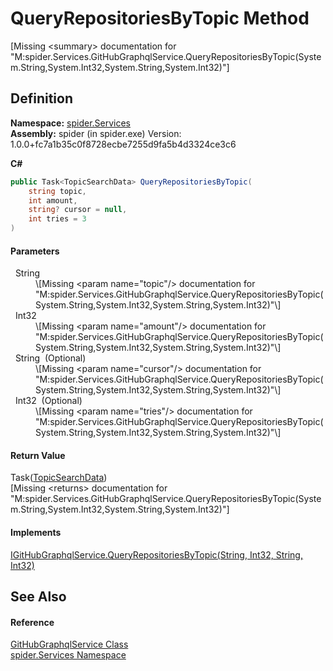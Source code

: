 # QueryRepositoriesByTopic Method


\[Missing &lt;summary&gt; documentation for "M:spider.Services.GitHubGraphqlService.QueryRepositoriesByTopic(System.String,System.Int32,System.String,System.Int32)"\]



## Definition
**Namespace:** <a href="c6df77e0-28de-d4ed-9b46-1241a40828db">spider.Services</a>  
**Assembly:** spider (in spider.exe) Version: 1.0.0+fc7a1b35c0f8728ecbe7255d9fa5b4d3324ce3c6

**C#**
``` C#
public Task<TopicSearchData> QueryRepositoriesByTopic(
	string topic,
	int amount,
	string? cursor = null,
	int tries = 3
)
```



#### Parameters
<dl><dt>  String</dt><dd>\[Missing &lt;param name="topic"/&gt; documentation for "M:spider.Services.GitHubGraphqlService.QueryRepositoriesByTopic(System.String,System.Int32,System.String,System.Int32)"\]</dd><dt>  Int32</dt><dd>\[Missing &lt;param name="amount"/&gt; documentation for "M:spider.Services.GitHubGraphqlService.QueryRepositoriesByTopic(System.String,System.Int32,System.String,System.Int32)"\]</dd><dt>  String  (Optional)</dt><dd>\[Missing &lt;param name="cursor"/&gt; documentation for "M:spider.Services.GitHubGraphqlService.QueryRepositoriesByTopic(System.String,System.Int32,System.String,System.Int32)"\]</dd><dt>  Int32  (Optional)</dt><dd>\[Missing &lt;param name="tries"/&gt; documentation for "M:spider.Services.GitHubGraphqlService.QueryRepositoriesByTopic(System.String,System.Int32,System.String,System.Int32)"\]</dd></dl>

#### Return Value
Task(<a href="b4d4132e-e6c4-c099-49e2-f9d56e64ca99">TopicSearchData</a>)  
\[Missing &lt;returns&gt; documentation for "M:spider.Services.GitHubGraphqlService.QueryRepositoriesByTopic(System.String,System.Int32,System.String,System.Int32)"\]

#### Implements
<a href="3daa7bec-330a-21d7-64a0-1f55273c9b14">IGitHubGraphqlService.QueryRepositoriesByTopic(String, Int32, String, Int32)</a>  


## See Also


#### Reference
<a href="dfcd0dda-1a22-945e-c8e0-186fc06cea47">GitHubGraphqlService Class</a>  
<a href="c6df77e0-28de-d4ed-9b46-1241a40828db">spider.Services Namespace</a>  
